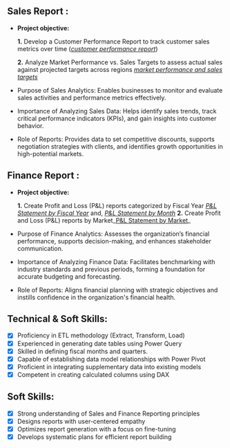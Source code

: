 ## Sales Report :


- **Project objective:** 

    **1.** Develop a Customer Performance Report to track customer sales metrics over time​ (_[customer performance report](https://github.com/Natdanait/excel-sale-analytics/blob/main/Customer%20Performance%20Report.pdf)_) 

    **2.** Analyze Market Performance vs. Sales Targets to assess actual sales against projected targets across regions​ _[market performance and sales targets](https://github.com/Natdanait/excel-sale-analytics/blob/main/Market%20Performance%20vs%20Target%20Report.pdf)_

- Purpose of Sales Analytics: Enables businesses to monitor and evaluate sales activities and performance metrics effectively.
- Importance of Analyzing Sales Data: Helps identify sales trends, track critical performance indicators (KPIs), and gain insights into customer behavior.
- Role of Reports: Provides data to set competitive discounts, supports negotiation strategies with clients, and identifies growth opportunities in high-potential markets.

## Finance Report :

- **Project objective:** 

    **1.** Create Profit and Loss (P&L) reports categorized by Fiscal Year​ _[P&L Statement by Fiscal Year](https://github.com/Natdanait/excel-sale-analytics/blob/main/P%26L%20Statement%20by%20Fiscal%20Year.pdf)_ and, _[P&L Statement by Month](https://github.com/Natdanait/excel-sale-analytics/blob/main/P%26L%20Statement%20by%20Months.pdf)_ 
    **2.** Create Profit and Loss (P&L) reports by Market_[P&L Statement by Market](https://github.com/Natdanait/excel-sale-analytics/blob/main/P%26L%20Statement%20by%20Markets.pdf)_

- Purpose of Finance Analytics: Assesses the organization’s financial performance, supports decision-making, and enhances stakeholder communication.
- Importance of Analyzing Finance Data: Facilitates benchmarking with industry standards and previous periods, forming a foundation for accurate budgeting and forecasting.
- Role of Reports: Aligns financial planning with strategic objectives and instills confidence in the organization's financial health.


## Technical & Soft Skills:
- [x]	Proficiency in ETL methodology (Extract, Transform, Load)
- [x]	Experienced in generating date tables using Power Query
- [x]	Skilled in defining fiscal months and quarters.
- [x]	Capable of establishing data model relationships with Power Pivot
- [x]	Proficient in integrating supplementary data into existing models
- [x]	Competent in creating calculated columns using DAX
## Soft Skills:
- [x]	Strong understanding of Sales and Finance Reporting principles
- [x]	Designs reports with user-centered empathy
- [x]	Optimizes report generation with a focus on fine-tuning
- [x]	Develops systematic plans for efficient report building
